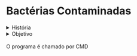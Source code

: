 # Bactérias Contaminadas

<details>
<summary>História</summary>
<br>
"Recentemente contratado pelo ICPC (Instituto Computacional de Pesquisas Científicas), Doutor Henrique
está precisando de sua ajuda novamente! Chefiando um projeto super secreto para o Reino de Sildávia, Dr.
Henrique enfrenta um grande problema. As bactérias envolvidas no projeto estão sendo destruídas após
serem contaminadas por um tipo de vírus muito raro. Este vírus é capaz de destruir qualquer trecho de
código genético das bactérias que seja igual ao seu RNA (código genético do vírus). Sabendo disso, Dr.
Henrique quer criar um tipo de bactéria que seja resistente a este tipo de vírus, porém, quer preservar a
maior quantidade de código genético das bactérias originais"
</details>

<details>
<summary>Objetivo</summary>
<br>
Encontrar a maior substring genética (contém apenas as proteínas A, C, G, T) entre um
grupo de bactérias contaminadas
</details>

<br>
O programa é chamado por CMD
